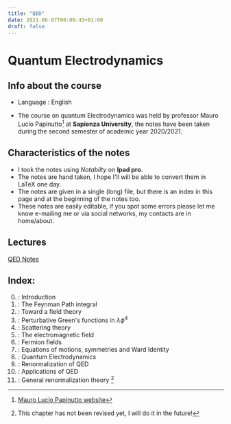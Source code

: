```yaml
---
title: "QED"
date: 2021-06-07T00:09:43+01:00
draft: false
---
```



# Quantum Electrodynamics

## Info about the course

* Language : English

* The course on quantum Electrodynamics was held by professor Mauro Lucio Papinutto[^1] at **Sapienza University**, the notes have been taken during the second semester of academic year 2020/2021.

## Characteristics of the notes

- I took the notes using _Notabilty_ on **Ipad pro**.
- The notes are hand taken, I hope I'll will be able to convert them in LaTeX one day.
- The notes are given in a single (long) file, but there is an index in this page and at the beginning of the notes too.
- These notes are easily editable, if you spot some errors please let me know e-mailing me or via social networks, my contacts are in home/about. 


## Lectures

[QED Notes](https://drive.google.com/file/d/1gYz7UYYpF9qVVtAZWYIGhdrKqyISj0Vi/view?usp=sharing)

## Index:

0. : Introduction
1. : The Feynman Path integral
2. : Toward a field theory
3. : Perturbative Green's functions in $\lambda\phi^4$
4. : Scattering theory
5. : The electromagnetic field
6. : Fermion fields
7. : Equations of motions, symmetries and Ward Identity
8. : Quantum Electrodynamics
9. : Renormalization of QED
10. : Applications of QED
11. : General renormalization theory [^2]



[^1]: [Mauro Lucio Papinutto website](https://www.roma1.infn.it/~papinutt/)
[^2]: This chapter has not been revised yet, I will do it in the future!